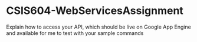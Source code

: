 # CSIS604-WebServicesAssignment
Explain how to access your API, which should be live on Google App Engine and available for me to test with your sample commands
